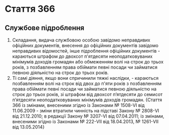 Cтаття 366
====
Службове підроблення
----
1. Складання, видача службовою особою завідомо неправдивих офіційних документів, внесення до офіційних документів завідомо неправдивих відомостей, інше підроблення офіційних документів -
караються штрафом до двохсот п'ятдесяти неоподатковуваних мінімумів доходів громадян або обмеженням волі на строк до трьох років, з позбавленням права обіймати певні посади чи займатися певною діяльністю на строк до трьох років.
2. Ті самі діяння, якщо вони спричинили тяжкі наслідки, -
караються позбавленням волі на строк від двох до п'яти років з позбавленням права обіймати певні посади чи займатися певною діяльністю на строк до трьох років, зі штрафом від двохсот п’ятдесяти до семисот п’ятдесяти неоподатковуваних мінімумів доходів громадян.
{Стаття 366 із змінами, внесеними згідно із Законами № 1508-VI від 11.06.2009 - зміни втратили чинність на підставі Закону № 2808-VI від 21.12.2010; в редакції Закону № 3207-VI від 07.04.2011; із змінами, внесеними згідно із Законами № 222-VII від 18.04.2013, № 1261-VII від 13.05.2014}
